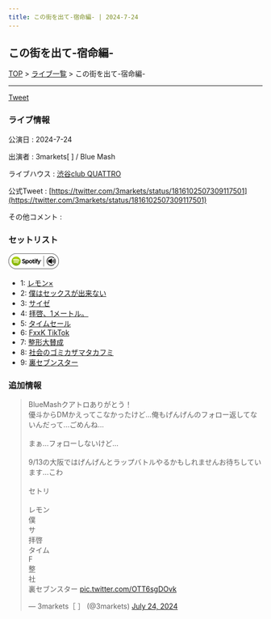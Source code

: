 ```yaml
---
title: この街を出て-宿命編- | 2024-7-24
---
```

## この街を出て-宿命編-

[TOP](/setlist/) > [ライブ一覧](lives.html) > この街を出て-宿命編-

___

<a href="https://twitter.com/share?ref_src=twsrc%5Etfw" data-text="3markets[ ]セットリスト > この街を出て-宿命編-" class="twitter-share-button" data-via="3markets" data-hashtags="3markets" data-related="3markets" data-show-count="false">Tweet</a>

### ライブ情報

公演日
:    2024-7-24

出演者
:    3markets[ ] / Blue Mash

ライブハウス
:    [渋谷club QUATTRO](livehouse002.html)

公式Tweet
:    [https://twitter.com/3markets/status/1816102507309117501](https://twitter.com/3markets/status/1816102507309117501)

その他コメント
:    

### セットリスト


[![play with spotify](images/spotify-icon.png)](https://open.spotify.com/playlist/0DvWVlxjO9VcYSq4i67UYW)



*  1: [レモン×](song003.html)
*  2: [僕はセックスが出来ない](song006.html)
*  3: [サイゼ](song004.html)
*  4: [拝啓、1メートル。](song010.html)
*  5: [タイムセール](song007.html)
*  6: [FxxK TikTok](song082.html)
*  7: [整形大賛成](song005.html)
*  8: [社会のゴミカザマタカフミ](song002.html)
*  9: [裏セブンスター](song017.html)


### 追加情報



<blockquote class="twitter-tweet"><p lang="ja" dir="ltr">BlueMashクアトロありがとう！<br>優斗からDMかえってこなかったけど…俺もげんげんのフォロー返してないんだって…ごめんね…<br><br>まぁ…フォローしないけど…<br><br>9/13の大阪ではげんげんとラップバトルやるかもしれませんお待ちしています…こわ<br><br>セトリ<br><br>レモン<br>僕<br>サ<br>拝啓<br>タイム<br>F<br>整<br>社<br>裏セブンスター <a href="https://t.co/OTT6sgDOvk">pic.twitter.com/OTT6sgDOvk</a></p>&mdash; 3markets［ ］ (@3markets) <a href="https://twitter.com/3markets/status/1816102507309117501?ref_src=twsrc%5Etfw">July 24, 2024</a></blockquote>
<script async src="https://platform.twitter.com/widgets.js" charset="utf-8"></script>




<script async src="https://platform.twitter.com/widgets.js" charset="utf-8"></script>